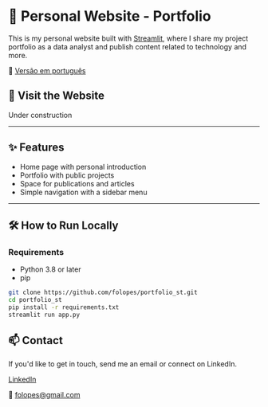# 🧠 Personal Website - Portfolio

This is my personal website built with [Streamlit](https://streamlit.io/), where I share my project portfolio as a data analyst and publish content related to technology and more.

📄 [Versão em português](readme.pt.md)


## 🔗 Visit the Website

Under construction

---

## ✨ Features

- Home page with personal introduction
- Portfolio with public projects
- Space for publications and articles
- Simple navigation with a sidebar menu

---

## 🛠️ How to Run Locally

### Requirements

- Python 3.8 or later
- pip

```bash
git clone https://github.com/folopes/portfolio_st.git
cd portfolio_st
pip install -r requirements.txt
streamlit run app.py
```

## 📫 Contact
If you'd like to get in touch, send me an email or connect on LinkedIn.

[LinkedIn](https://www.linkedin.com/in/fabiano-lopes79/)

📧 folopes@gmail.com
